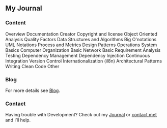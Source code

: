 ## My Journal

### Content
 Overview
 Documentation
 Creator
 Copyright and license
 Object Oriented Analysis
 Quality Factors
 Data Structures and Algorithms
 Big O'notations
 UML Notations
 Process and Metrics
 Design Patterns
 Operations System Basics
 Computer Organization Basic
 Network Basic
 Requirement Analysis
 Testing
 Dependency Management
 Dependency Injection
 Continuous Integration
 Version Control
 Internationalization (il8n)
 Architectural Patterns
 Writing Clean Code
 Other

### Blog
For more details see [Blog](http://keeyanajones.github.io/website/).

### Contact
Having trouble with Development? Check out my [Journal](http://keeyanajones.github.io/Journal/) or [contact met](https://github.com/keeyanajones) and I’ll help.

